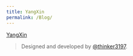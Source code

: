 ```yaml
---
title: YangXin
permalink: /Blog/
---
```


<p class="heavy-title"><a href="https://github.com/yangxin19970404">YangXin</a> </p>

>Designed and developed by [@thinker3197](https://github.com/yangxin19970404).
